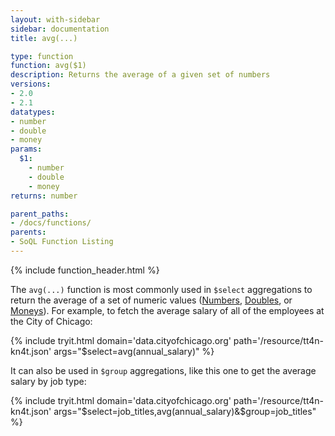 ```yaml
---
layout: with-sidebar
sidebar: documentation
title: avg(...)

type: function
function: avg($1)
description: Returns the average of a given set of numbers 
versions:
- 2.0
- 2.1
datatypes:
- number
- double
- money
params:
  $1:
    - number
    - double
    - money
returns: number

parent_paths: 
- /docs/functions/
parents: 
- SoQL Function Listing 
---
```


{% include function_header.html %}

The `avg(...)` function is most commonly used in `$select` aggregations to return the average of a set of numeric values ([Numbers](/docs/datatypes/number.html), [Doubles](/docs/datatypes/double.html), or [Moneys](/docs/datatypes/money.html)). For example, to fetch the average salary of all of the employees at the City of Chicago:

{% include tryit.html domain='data.cityofchicago.org' path='/resource/tt4n-kn4t.json' args="$select=avg(annual_salary)" %}

It can also be used in `$group` aggregations, like this one to get the average salary by job type:

{% include tryit.html domain='data.cityofchicago.org' path='/resource/tt4n-kn4t.json' args="$select=job_titles,avg(annual_salary)&$group=job_titles" %}
